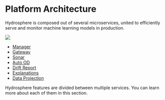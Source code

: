 # Platform Architecture

Hydrosphere is composed out of several microservices, united to
efficiently serve and monitor machine learning models in production.

![](./images/architecture.png)

* [Manager](serving/manager.md)
* [Gateway](serving/gateway.md)
* [Sonar](monitoring/sonar.md)
* [Auto OD](monitoring/auto_od.md)
* [Drift Report](monitoring/drift_report.md)
* [Explanations](interpretability/explanations.md)
* [Data Projection](interpretability/data_projection.md)


Hydrosphere features are divided between multiple services. You can
learn more about each of them in this section.


